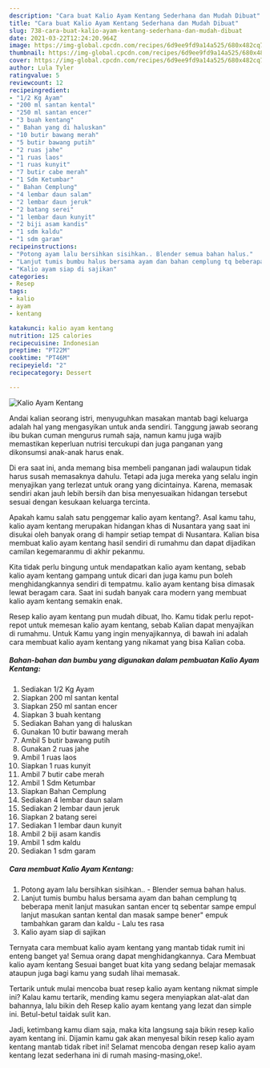 ```yaml
---
description: "Cara buat Kalio Ayam Kentang Sederhana dan Mudah Dibuat"
title: "Cara buat Kalio Ayam Kentang Sederhana dan Mudah Dibuat"
slug: 738-cara-buat-kalio-ayam-kentang-sederhana-dan-mudah-dibuat
date: 2021-03-22T12:24:20.964Z
image: https://img-global.cpcdn.com/recipes/6d9ee9fd9a14a525/680x482cq70/kalio-ayam-kentang-foto-resep-utama.jpg
thumbnail: https://img-global.cpcdn.com/recipes/6d9ee9fd9a14a525/680x482cq70/kalio-ayam-kentang-foto-resep-utama.jpg
cover: https://img-global.cpcdn.com/recipes/6d9ee9fd9a14a525/680x482cq70/kalio-ayam-kentang-foto-resep-utama.jpg
author: Lula Tyler
ratingvalue: 5
reviewcount: 12
recipeingredient:
- "1/2 Kg Ayam"
- "200 ml santan kental"
- "250 ml santan encer"
- "3 buah kentang"
- " Bahan yang di haluskan"
- "10 butir bawang merah"
- "5 butir bawang putih"
- "2 ruas jahe"
- "1 ruas laos"
- "1 ruas kunyit"
- "7 butir cabe merah"
- "1 Sdm Ketumbar"
- " Bahan Cemplung"
- "4 lembar daun salam"
- "2 lembar daun jeruk"
- "2 batang serei"
- "1 lembar daun kunyit"
- "2 biji asam kandis"
- "1 sdm kaldu"
- "1 sdm garam"
recipeinstructions:
- "Potong ayam lalu bersihkan sisihkan.. Blender semua bahan halus."
- "Lanjut tumis bumbu halus bersama ayam dan bahan cemplung tq beberapa menit lanjut masukan santan encer tq sebentar sampe empul lanjut masukan santan kental dan masak sampe bener&#34; empuk tambahkan garam dan kaldu Lalu tes rasa"
- "Kalio ayam siap di sajikan"
categories:
- Resep
tags:
- kalio
- ayam
- kentang

katakunci: kalio ayam kentang 
nutrition: 125 calories
recipecuisine: Indonesian
preptime: "PT22M"
cooktime: "PT46M"
recipeyield: "2"
recipecategory: Dessert

---
```



![Kalio Ayam Kentang](https://img-global.cpcdn.com/recipes/6d9ee9fd9a14a525/680x482cq70/kalio-ayam-kentang-foto-resep-utama.jpg)

Andai kalian seorang istri, menyuguhkan masakan mantab bagi keluarga adalah hal yang mengasyikan untuk anda sendiri. Tanggung jawab seorang ibu bukan cuman mengurus rumah saja, namun kamu juga wajib memastikan keperluan nutrisi tercukupi dan juga panganan yang dikonsumsi anak-anak harus enak.

Di era  saat ini, anda memang bisa membeli panganan jadi walaupun tidak harus susah memasaknya dahulu. Tetapi ada juga mereka yang selalu ingin menyajikan yang terlezat untuk orang yang dicintainya. Karena, memasak sendiri akan jauh lebih bersih dan bisa menyesuaikan hidangan tersebut sesuai dengan kesukaan keluarga tercinta. 



Apakah kamu salah satu penggemar kalio ayam kentang?. Asal kamu tahu, kalio ayam kentang merupakan hidangan khas di Nusantara yang saat ini disukai oleh banyak orang di hampir setiap tempat di Nusantara. Kalian bisa membuat kalio ayam kentang hasil sendiri di rumahmu dan dapat dijadikan camilan kegemaranmu di akhir pekanmu.

Kita tidak perlu bingung untuk mendapatkan kalio ayam kentang, sebab kalio ayam kentang gampang untuk dicari dan juga kamu pun boleh menghidangkannya sendiri di tempatmu. kalio ayam kentang bisa dimasak lewat beragam cara. Saat ini sudah banyak cara modern yang membuat kalio ayam kentang semakin enak.

Resep kalio ayam kentang pun mudah dibuat, lho. Kamu tidak perlu repot-repot untuk memesan kalio ayam kentang, sebab Kalian dapat menyajikan di rumahmu. Untuk Kamu yang ingin menyajikannya, di bawah ini adalah cara membuat kalio ayam kentang yang nikamat yang bisa Kalian coba.

<!--inarticleads1-->

##### Bahan-bahan dan bumbu yang digunakan dalam pembuatan Kalio Ayam Kentang:

1. Sediakan 1/2 Kg Ayam
1. Siapkan 200 ml santan kental
1. Siapkan 250 ml santan encer
1. Siapkan 3 buah kentang
1. Sediakan  Bahan yang di haluskan
1. Gunakan 10 butir bawang merah
1. Ambil 5 butir bawang putih
1. Gunakan 2 ruas jahe
1. Ambil 1 ruas laos
1. Siapkan 1 ruas kunyit
1. Ambil 7 butir cabe merah
1. Ambil 1 Sdm Ketumbar
1. Siapkan  Bahan Cemplung
1. Sediakan 4 lembar daun salam
1. Sediakan 2 lembar daun jeruk
1. Siapkan 2 batang serei
1. Sediakan 1 lembar daun kunyit
1. Ambil 2 biji asam kandis
1. Ambil 1 sdm kaldu
1. Sediakan 1 sdm garam




<!--inarticleads2-->

##### Cara membuat Kalio Ayam Kentang:

1. Potong ayam lalu bersihkan sisihkan.. - Blender semua bahan halus.
1. Lanjut tumis bumbu halus bersama ayam dan bahan cemplung tq beberapa menit lanjut masukan santan encer tq sebentar sampe empul lanjut masukan santan kental dan masak sampe bener&#34; empuk tambahkan garam dan kaldu - Lalu tes rasa
1. Kalio ayam siap di sajikan




Ternyata cara membuat kalio ayam kentang yang mantab tidak rumit ini enteng banget ya! Semua orang dapat menghidangkannya. Cara Membuat kalio ayam kentang Sesuai banget buat kita yang sedang belajar memasak ataupun juga bagi kamu yang sudah lihai memasak.

Tertarik untuk mulai mencoba buat resep kalio ayam kentang nikmat simple ini? Kalau kamu tertarik, mending kamu segera menyiapkan alat-alat dan bahannya, lalu bikin deh Resep kalio ayam kentang yang lezat dan simple ini. Betul-betul taidak sulit kan. 

Jadi, ketimbang kamu diam saja, maka kita langsung saja bikin resep kalio ayam kentang ini. Dijamin kamu gak akan menyesal bikin resep kalio ayam kentang mantab tidak ribet ini! Selamat mencoba dengan resep kalio ayam kentang lezat sederhana ini di rumah masing-masing,oke!.

